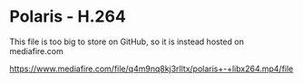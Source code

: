 # Polaris - H.264
This file is too big to store on GitHub, so it is instead hosted on mediafire.com

https://www.mediafire.com/file/q4m9nq8kj3rlltx/polaris+-+libx264.mp4/file
